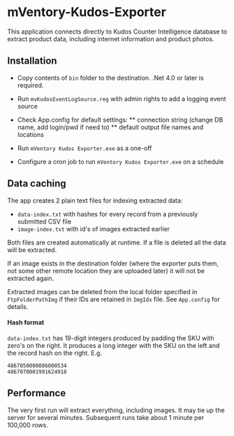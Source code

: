 # mVentory-Kudos-Exporter

This application connects directly to Kudos Counter Intelligence database to extract product data, including internet information and product photos.

## Installation

* Copy contents of `bin` folder to the destination. .Net 4.0 or later is required.

* Run `mvKudosEventLogSource.reg` with admin rights to add a logging event source

* Check App.config for default settings:
** connection string (change DB name, add login/pwd if need to)
** default output file names and locations
* Run `mVentory Kudos Exporter.exe` as a one-off
* Configure a cron job to run `mVentory Kudos Exporter.exe` on a schedule

## Data caching

The app creates 2 plain text files for indexing extracted data: 
* `data-index.txt` with hashes for every record from a previously submitted CSV file
* `image-index.txt` with id's of images extracted earlier

Both files are created automatically at runtime. If a file is deleted all the data will be extracted.

If an image exists in the destination folder (where the exporter puts them, not some other remote location they are uploaded later) it will not be extracted again.

Extracted images can be deleted from the local folder specified in `FtpFolderPathImg` if their IDs are retained in `ImgIdx` file. See `App.config` for details.

#### Hash format

`data-index.txt` has 19-digit integers produced by padding the SKU with zero's on the right. It produces a long integer with the SKU on the left and the record hash on the right. E.g.

```
4867050000086000534
4867070001991624918
```

## Performance

The very first run will extract everything, including images. It may tie up the server for several minutes. Subsequent runs take about 1 minute per 100,000 rows.


